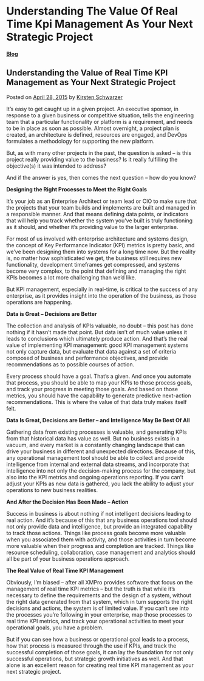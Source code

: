 # Understanding The Value Of Real Time Kpi Management As Your Next Strategic Project

[**Blog**](https://xmpro.com/category/blog/)

## Understanding the Value of Real Time KPI Management as Your Next Strategic Project

Posted on [April 28, 2015](https://xmpro.com/understanding-the-value-of-real-time-kpi-management-as-your-next-strategic-project/) by [Kirsten Schwarzer](https://xmpro.com/author/kschwarzer/)

It’s easy to get caught up in a given project. An executive sponsor, in response to a given business or competitive situation, tells the engineering team that a particular functionality or platform is a requirement, and needs to be in place as soon as possible. Almost overnight, a project plan is created, an architecture is defined, resources are engaged, and DevOps formulates a methodology for supporting the new platform.

But, as with many other projects in the past, the question is asked – is this project really providing value to the business? Is it really fulfilling the objective(s) it was intended to address?

And if the answer is yes, then comes the next question – how do you know?

**Designing the Right Processes to Meet the Right Goals**

It’s your job as an Enterprise Architect or team lead or CIO to make sure that the projects that your team builds and implements are built and managed in a responsible manner. And that means defining data points, or indicators that will help you track whether the system you’ve built is truly functioning as it should, and whether it’s providing value to the larger enterprise.

For most of us involved with enterprise architecture and systems design, the concept of Key Performance Indicator (KPI) metrics is pretty basic, and we’ve been designing them into systems for a long time now. But the reality is, no matter how sophisticated we get, the business still requires new functionality, development timeframes get compressed, and systems become very complex, to the point that defining and managing the right KPIs becomes a lot more challenging than we’d like.

But KPI management, especially in real-time, is critical to the success of any enterprise, as it provides insight into the operation of the business, as those operations are happening.

**Data is Great – Decisions are Better**

The collection and analysis of KPIs valuable, no doubt – this post has done nothing if it hasn’t made that point. But data isn’t of much value unless it leads to conclusions which ultimately produce action. And that’s the real value of implementing KPI management: good KPI management systems not only capture data, but evaluate that data against a set of criteria composed of business and performance objectives, and provide recommendations as to possible courses of action.

Every process should have a goal. That’s a given. And once you automate that process, you should be able to map your KPIs to those process goals, and track your progress in meeting those goals. And based on those metrics, you should have the capability to generate predictive next-action recommendations. This is where the value of that data truly makes itself felt.

**Data Is Great, Decisions are Better – and Intelligence May Be Best Of All**

Gathering data from existing processes is valuable, and generating KPIs from that historical data has value as well. But no business exists in a vacuum, and every market is a constantly changing landscape that can drive your business in different and unexpected directions. Because of this, any operational management tool should be able to collect and provide intelligence from internal and external data streams, and incorporate that intelligence into not only the decision-making process for the company, but also into the KPI metrics and ongoing operations reporting. If you can’t adjust your KPIs as new data is gathered, you lack the ability to adjust your operations to new business realities.

**And After the Decision Has Been Made – Action**&#x20;

Success in business is about nothing if not intelligent decisions leading to real action. And it’s because of this that any business operations tool should not only provide data and intelligence, but provide an integrated capability to track those actions. Things like process goals become more valuable when you associated them with activity, and those activities in turn become more valuable when their progress and completion are tracked. Things like resource scheduling, collaboration, case management and analytics should all be part of your business operations approach.

**The Real Value of Real Time KPI Management**

Obviously, I’m biased – after all XMPro provides software that focus on the management of real time KPI metrics – but the truth is that while it’s necessary to define the requirements and the design of a system, without the right data generated from that system, which in turn supports the right decisions and actions, the system is of limited value. If you can’t see into the processes you’re following in your enterprise, map those processes to real time KPI metrics, and track your operational activities to meet your operational goals, you have a problem.

But if you can see how a business or operational goal leads to a process, how that process is measured through the use if KPIs, and track the successful completion of those goals, it can lay the foundation for not only successful operations, but strategic growth initiatives as well. And that alone is an excellent reason for creating real time KPI management as your next strategic project.[\
](https://xmpro.com/xm/bam/?utm\_source=blog\&utm\_medium=post\&utm\_content=1\&utm\_campaign=bam)

